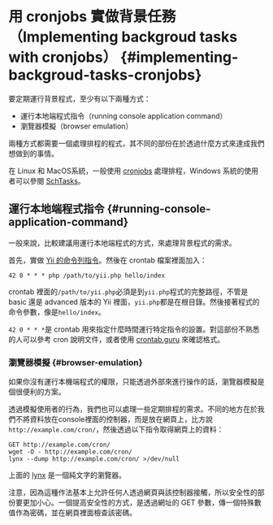 # 用 cronjobs 實做背景任務（Implementing backgroud tasks with cronjobs） {#implementing-backgroud-tasks-cronjobs}

要定期運行背景程式，至少有以下兩種方式：

* 運行本地端程式指令（running console application command）
* 瀏覽器模擬（browser emulation）

兩種方式都需要一個處理排程的程式，其不同的部份在於透過什麼方式來達成我們想做到的事情。

在 Linux 和 MacOS系統，一般使用 [cronjobs](https://en.wikipedia.org/wiki/Cron) 處理排程，Windows 系統的使用者可以參閱 [SchTasks](http://technet.microsoft.com/en-us/library/cc725744.aspx)。

## 運行本地端程式指令 {#running-console-application-command}

一般來說，比較建議用運行本地端程式的方式，來處理背景程式的需求。

首先，實做 [Yii 的命令列指令](http://www.yiiframework.com/doc-2.0/guide-tutorial-console.html)。然後在 crontab 檔案裡面加入：

```
42 0 * * * php /path/to/yii.php hello/index
```

crontab 裡面的`/path/to/yii.php`必須是到`yii.php`程式的完整路徑，不管是 basic 還是 advanced 版本的 Yii 裡面，`yii.php`都是在根目錄。然後接著程式的命令參數，像是`hello/index`。

`42 0 * * *`是 crontab 用來指定什麼時間運行特定指令的設置。對這部份不熟悉的人可以參考 cron 說明文件，或者使用 [crontab.guru](http://crontab.guru/) 來確認格式。

### 瀏覽器模擬 {#browser-emulation}

如果你沒有運行本機端程式的權限，只能透過外部來進行操作的話，瀏覽器模擬是個很便利的方案。

透過模擬使用者的行為，我們也可以處理一些定期排程的需求。不同的地方在於我們不將資料放在console裡面的控制器，而是放在網頁上，比方說`http://example.com/cron/`，然後透過以下指令取得網頁上的資料：

```
GET http://example.com/cron/
wget -O - http://example.com/cron/
lynx --dump http://example.com/cron/ >/dev/null
```

上面的 [lynx](https://zh.wikipedia.org/wiki/Lynx) 是一個純文字的瀏覽器。

注意，因為這種作法基本上允許任何人透過網頁與該控制器接觸，所以安全性的部份要更加小心。一個提高安全性的方式，是透過網址的 GET 參數，傳一個特殊數值作為密碼，並在網頁裡面檢查該密碼。


